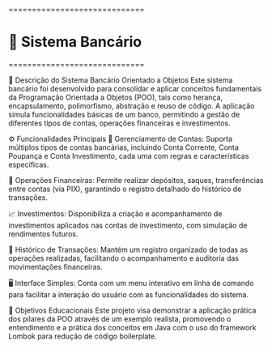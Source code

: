 =============================
# 🏦 Sistema Bancário
=============================

💼 Descrição do Sistema Bancário Orientado a Objetos
Este sistema bancário foi desenvolvido para consolidar e aplicar conceitos fundamentais da Programação Orientada a Objetos (POO), tais como herança, encapsulamento, polimorfismo, abstração e reuso de código. A aplicação simula funcionalidades básicas de um banco, permitindo a gestão de diferentes tipos de contas, operações financeiras e investimentos.

⚙️ Funcionalidades Principais
🏦 Gerenciamento de Contas: Suporta múltiplos tipos de contas bancárias, incluindo Conta Corrente, Conta Poupança e Conta Investimento, cada uma com regras e características específicas.

💸 Operações Financeiras: Permite realizar depósitos, saques, transferências entre contas (via PIX), garantindo o registro detalhado do histórico de transações.

📈 Investimentos: Disponibiliza a criação e acompanhamento de investimentos aplicados nas contas de investimento, com simulação de rendimentos futuros.

📜 Histórico de Transações: Mantém um registro organizado de todas as operações realizadas, facilitando o acompanhamento e auditoria das movimentações financeiras.

🖥️ Interface Simples: Conta com um menu interativo em linha de comando para facilitar a interação do usuário com as funcionalidades do sistema.

🎯 Objetivos Educacionais
Este projeto visa demonstrar a aplicação prática dos pilares da POO através de um exemplo realista, promovendo o entendimento e a prática dos conceitos em Java com o uso do framework Lombok para redução de código boilerplate.
